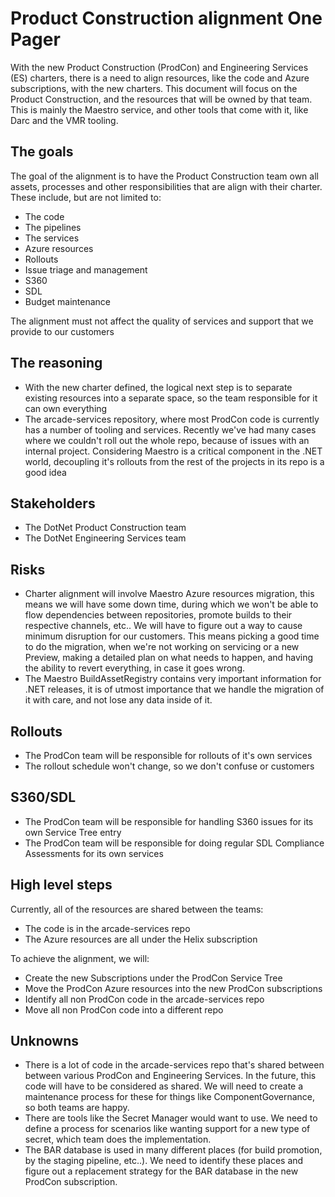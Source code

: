 # Product Construction alignment One Pager

With the new Product Construction (ProdCon) and Engineering Services (ES) charters, there is a need to align resources, like the code and Azure subscriptions, with the new charters.
This document will focus on the Product Construction, and the resources that will be owned by that team. This is mainly the Maestro service, and other tools that come with it, like Darc and the VMR tooling. 

## The goals

The goal of the alignment is to have the Product Construction team own all assets, processes and other responsibilities that are align with their charter. These include, but are not limited to:

- The code
- The pipelines
- The services
- Azure resources
- Rollouts
- Issue triage and management
- S360
- SDL
- Budget maintenance

The alignment must not affect the quality of services and support that we provide to our customers

## The reasoning
- With the new charter defined, the logical next step is to separate existing resources into a separate space, so the team responsible for it can own everything
- The arcade-services repository, where most ProdCon code is currently has a number of tooling and services. Recently we've had many cases where we couldn't roll out the whole repo, because of issues with an internal project. Considering Maestro is a critical component in the .NET world, decoupling it's rollouts from the rest of the projects in its repo is a good idea

## Stakeholders
- The DotNet Product Construction team
- The DotNet Engineering Services team

## Risks
- Charter alignment will involve Maestro Azure resources migration, this means we will have some down time, during which we won't be able to flow dependencies between repositories, promote builds to their respective channels, etc.. We will have to figure out a way to cause minimum disruption for our customers. This means picking a good time to do the migration, when we're not working on servicing or a new Preview, making a detailed plan on what needs to happen, and having the ability to revert everything, in case it goes wrong.
- The Maestro BuildAssetRegistry contains very important information for .NET releases, it is of utmost importance that we handle the migration of it with care, and not lose any data inside of it.

## Rollouts
- The ProdCon team will be responsible for rollouts of it's own services
- The rollout schedule won't change, so we don't confuse or customers

## S360/SDL
- The ProdCon team will be responsible for handling S360 issues for its own Service Tree entry
- The ProdCon team will be responsible for doing regular SDL Compliance Assessments for its own services

## High level steps
Currently, all of the resources are shared between the teams:

- The code is in the arcade-services repo
- The Azure resources are all under the Helix subscription

To achieve the alignment, we will:

- Create the new Subscriptions under the ProdCon Service Tree
- Move the ProdCon Azure resources into the new ProdCon subscriptions
- Identify all non ProdCon code in the arcade-services repo
- Move all non ProdCon code into a different repo

## Unknowns
- There is a lot of code in the arcade-services repo that's shared between between various ProdCon and Engineering Services. In the future, this code will have to be considered as shared. We will need to create a maintenance process for these for things like ComponentGovernance, so both teams are happy.
- There are tools like the Secret Manager would want to use. We need to define a process for scenarios like wanting support for a new type of secret, which team does the implementation.
- The BAR database is used in many different places (for build promotion, by the staging pipeline, etc..). We need to identify these places and figure out a replacement strategy for the BAR database in the new ProdCon subscription.